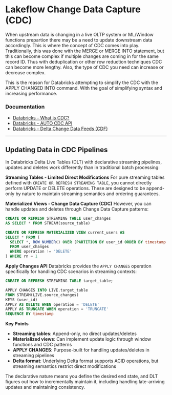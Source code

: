 # Lakeflow Change Data Capture (CDC)
When upstream data is changing in a live OLTP system or ML/Window functions prepartion there may be a need to update downstream data accordingly. This is where the concept of CDC comes into play. Traditionally, this was done with the MERGE or MERGE INTO statement, but this can become complex if multiple changes are coming in for the same record ID. Thus with deduplication or other row reduction techniques CDC can become more lengthy. Also, the type of CDC you need can increase or decrease complex.

This is the reason for Databricks attempting to simplify the CDC with the APPLY CHANGED INTO command. With the goal of simplifying syntax and increasing performance.

### Documentation
- [Databricks - What is CDC?](https://docs.databricks.com/aws/en/dlt/what-is-change-data-capture)
- [Databricks - AUTO CDC API](https://docs.databricks.com/aws/en/dlt/cdc?language=Python)
- [Databricks - Delta Change Data Feeds (CDF)](https://docs.databricks.com/aws/en/delta/delta-change-data-feed)

---
## Updating Data in CDC Pipelines
In Databricks Delta Live Tables (DLT) with declarative streaming pipelines, updates and deletes work differently than in traditional batch processing:

**Streaming Tables - Limited Direct Modifications**
For pure streaming tables defined with `CREATE OR REFRESH STREAMING TABLE`, you cannot directly perform UPDATE or DELETE operations. These are designed to be append-only by nature to maintain streaming semantics and ordering guarantees.

**Materialized Views - Change Data Capture (CDC)**
However, you can handle updates and deletes through Change Data Capture patterns:

```sql
CREATE OR REFRESH STREAMING TABLE user_changes
AS SELECT * FROM STREAM(source_table)

CREATE OR REFRESH MATERIALIZED VIEW current_users AS
SELECT * FROM (
  SELECT *, ROW_NUMBER() OVER (PARTITION BY user_id ORDER BY timestamp DESC) as rn
  FROM user_changes
  WHERE operation != 'DELETE'
) WHERE rn = 1
```

**Apply Changes API**
Databricks provides the `APPLY CHANGES` operation specifically for handling CDC scenarios in streaming contexts:

```sql
CREATE OR REFRESH STREAMING TABLE target_table;

APPLY CHANGES INTO LIVE.target_table
FROM STREAM(LIVE.source_changes)
KEYS (user_id)
APPLY AS DELETE WHEN operation = 'DELETE'
APPLY AS TRUNCATE WHEN operation = 'TRUNCATE'
SEQUENCE BY timestamp
```

**Key Points**
- **Streaming tables**: Append-only, no direct updates/deletes
- **Materialized views**: Can implement update logic through window functions and CDC patterns
- **APPLY CHANGES**: Purpose-built for handling updates/deletes in streaming pipelines
- **Delta format**: Underlying Delta format supports ACID operations, but streaming semantics restrict direct modifications

The declarative nature means you define the desired end state, and DLT figures out how to incrementally maintain it, including handling late-arriving updates and maintaining consistency.
